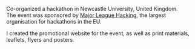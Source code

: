 Co-organized a hackathon in Newcastle University, United Kingdom.  
The event was sponsored by [Major League Hacking](https://mlh.io/), the largest organisation for hackathons in the EU.  

I created the promotional website for the event, as well as print materials, leaflets, flyers and posters.